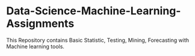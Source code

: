 # Data-Science-Machine-Learning-Assignments
This Repository contains Basic Statistic, Testing, Mining, Forecasting with Machine learning tools.  
